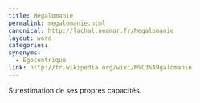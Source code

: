 ```yaml
---
title: Mégalomanie
permalink: megalomanie.html
canonical: http://lachal.neamar.fr/Megalomanie
layout: word
categories:
synonyms:
  - Egocentrique
link: http://fr.wikipedia.org/wiki/M%C3%A9galomanie
---
```


Surestimation de ses propres capacités.


